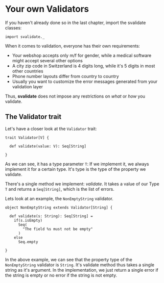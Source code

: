 # Your own Validators

If you haven't already done so in the last chapter, import the svalidate classes:

```tut
import svalidate._
```

When it comes to validation, everyone has their own requirements:

* Your webshop accepts only m/f for gender, while a medical software might accept several other options
* A city zip code in Switzerland is 4 digits long, while it's 5 digits in most other countries
* Phone number layouts differ from country to country
* Usually you want to customize the error messages generated from your validation layer

Thus, **svalidate** does not impose any restrictions on *what* or *how* you validate.

## The Validator trait

Let's have a closer look at the `Validator` trait:

```tut
trait Validator[V] {

  def validate(value: V): Seq[String]

}
```

As we can see, it has a type parameter `T`: If we implement it, we always implement it for a certain type. It's type is the
type of the property we validate.

There's a single method we implement: *validate*. It takes a value of our Type `T` and returns a `Seq[String]`,
which is the list of errors.

Lets look at an example, the `NonEmptyString` validator.

```tut
object NonEmptyString extends Validator[String] {

  def validate(s: String): Seq[String] =
    if(s.isEmpty)
      Seq(
        "The field %s must not be empty"
      )
    else
      Seq.empty

}
```

In the above example, we can see that the property type of the `NonEmptyString` validator is `String`. 
It's validate method thus takes a single string as it's argument. In the implementation, we just return
a single error if the string is empty or no error if the string is not empty.

